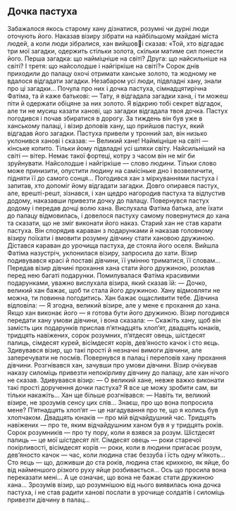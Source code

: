## Дочка пастуха
Забажалося якось старому хану дізнатися, розумні чи дурні люди оточують його. Наказав візиру зібрати на найбільшому майдані міста людей, а коли люди зібралися, хан вийшові сказав: «Той, хто відгадає три мої загадки, одержить стільки золота, скільки матиме сил понести його. Перша загадка: що найміцніше на світі? Друга: що найсильніше на світі? І третя: що найсолодше і найгіркіше на світі?»
Сорок днів приходили до палацу охочі отримати ханське золото, та жодному не вдалося відгадати загадки. Незабаром усі люди, підвладні хану, знали про ці загадки...
Почула про них і дочка пастуха, сімнадцятирічна Фатіма, та й каже батькові:
— Тату, я відгадала загадки хана, і ти можеш піти й одержати обіцяне за них золото. Я відкрию тобі секрет відгадок, але ти не мусиш казати ханові, що загадки відгадала твоя дочка.
Пастух погодився і почав збиратися в дорогу. За тиждень він був уже в ханському палаці, і візир доповів хану, що прийшов пастух, який відгадав його загадки. Пастуха привели у тронний зал, він низько уклонився ханові і сказав:
— Великий хане! Найміцніше на світі — кінське копито. Тільки йому підвладні усі шляхи світу. Найсильніший на світі — вітер. Немає такої фортеці, котру з часом він не міг би зруйнувати. Найсолодше і найгіркіше — слово людини. Тільки слово може принизити, опустити людину на самісіньке дно і возвеличити, підняти її до самого сонця...
Погодився хан з міркуваннями пастуха і запитав, хто допоміг йому відгадати загадки. Довго опирався пастух, але, врешті-решт, зізнався, і хан щедро нагородив пастуха та відпустив додому, наказавши привезти дочку до палацу.
Повернувся пастух додому і передав дочці волю хана. Вислухала Фатіма батька, але їхати до палацу відмовилась, і довелося пастуху самому повернутися до хана та сказати, що не зміг виконати його наказ.
Старий хан не став карати пастуха. Він спорядив караван з подарунками й наказав головному візиру поїхати і вмовити розумну дівчину стати хановою дружиною.
Дістався караван до урочища пастуха, де стояла його оселя. Вийшла Фатіма назустріч, уклонилася візиру, запросила до хати. Візир подивувався красі й поставі дівчини, її умінню триматися, її словам... Передав візир дівчині прохання хана стати його дружиною, розклав перед нею багаті подарунки. Помилувалася Фатіма красивими подарунками, уважно вислухала візира, який сказав їй:
— Дочко, великий хан бажає, щоб ти стала його дружиною. Хану відмовляти не можна, ти повинна погодитись. Хан бажає ощасливити тебе.
Дівчина відповіла:
— Я згодна, великий візире, але у мене є прохання до хана. Якщо хан виконає його — я готова бути його дружиною.
Візир погодився передати хану умови дівчини, і вона сказала:
— Скажіть хану, щоб він замість цих подарунків прислав п’ятнадцять хлоп’ят, двадцять юнаків, тридцять навіжених, сорок розумних, п’ятдесят овець, шістдесят палиць, сімдесят курей, вісімдесят корів, дев’яносто качок і сто яєць.
Здивувався візир, що такі прості й незначні вимоги дівчини, але заперечувати не посмів. Повернувся в палац і переповів хану прохання дівчини.
Розгнівався хан, зачувши про умови дівчини. Візир очікував наказу силоміць привезти непокірливу дівчину до палацу, але хан нічого не сказав. Здивувався візир:
— О великий хане, невже важко виконати такі прості доручення дочки пастуха? Я все це можу зробити сам, ви тільки накажіть...
Хан ще більше розгнівався:
— Навіть ти, великий візире, не зрозумів сенсу цих слів... Знаєш, про що вона попросила мене? П’ятнадцять хлоп’ят — це нагадування про те, що я колись був хлопчаком. Двадцять юнаків — про мій відчайдушний час. Тридцять навіжених — про те, яким відчайдушним ханом був я у тридцять років. Сорок розумників — про ту пору, коли я взявся за розум. Шістдесят палиць — це мої шістдесят літ. Сімдесят овець — роки старечої покірливості, вісімдесят корів — роки, коли в людини пригасає розум, дев’яносто качок — час, коли людина стає беззуба і їсть одну м’якоть... Сто яєць — що, доживши до ста років, людина стає крихкою, як яйце, бо від найменшого різкого руху яйце розбивається... Ось що просила вона переказати мені... А це означає, що вона не бажає стати дружиною хана...
Зрозумів візир, що розумнішою від нього виявилась юна дочка пастуха, і не став радити ханові послати в урочище солдатів і силоміць привезти дівчину в палац...
